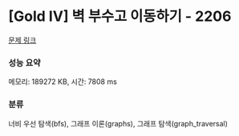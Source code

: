 # [Gold IV] 벽 부수고 이동하기 - 2206 

[문제 링크](https://www.acmicpc.net/problem/2206) 

### 성능 요약

메모리: 189272 KB, 시간: 7808 ms

### 분류

너비 우선 탐색(bfs), 그래프 이론(graphs), 그래프 탐색(graph_traversal)

